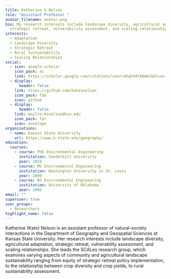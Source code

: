 ```yaml
---
title: Katherine S Nelson
role: "Assistant Professor "
avatar_filename: avatar.png
bio: My research interests include landscape diversity, agricultural adaptation,
  strategic retreat, vulnerability assessment, and scaling relationships.
interests:
  - Adaptation
  - Landscape Diversity
  - Strategic Retreat
  - Rural Sustainability
  - Scaling Relationships
social:
  - icon: google-scholar
    icon_pack: ai
    link: https://scholar.google.com/citations?user=dhqh44YAAAAJ&hl=en
  - display:
      header: false
    link: https://github.com/katesnelson
    icon_pack: fab
    icon: github
  - display:
      header: false
    link: mailto:ksnelson@ksu.edu
    icon_pack: far
    icon: envelope
organizations:
  - name: Kansas State University
    url: https://www.k-state.edu/geography/
education:
  courses:
    - course: PhD Environmental Engineering
      institution: Vanderbilt University
      year: 2018
    - course: MS Environmental Engineering
      institution: Washington University in St. Louis
      year: 2009
    - course: BS Environmental Engineering
      institution: University of Oklahoma
      year: 2006
email: ""
superuser: true
user_groups:
  - Researchers
highlight_name: false
---
```

Katherine (Kate) Nelson is an assistant professor of natural-society interactions in the Department of Geography and Geospatial Sciences at Kansas State University. Her research interests include landscape diversity, agricultural adaptation, strategic retreat, vulnerability assessment, and scaling relationships. She leads the SCALes research group, which examines varying aspects of community and agricultural landscape sustainability ranging from equity of strategic retreat policy implementation, to the relationship between crop diversity and crop yields, to rural sustainability assessment.